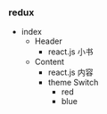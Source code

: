 ### redux

- index
  - Header
    - react.js 小书
  - Content
    - react.js 内容
    - theme Switch
      - red
      - blue
